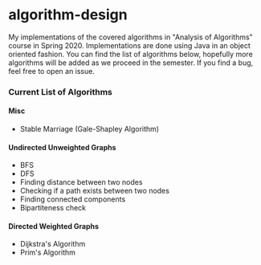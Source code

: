 # algorithm-design
My implementations of the covered algorithms in "Analysis of Algorithms" course in Spring 2020. Implementations are done using Java in an object oriented fashion. You can find the list of algorithms below, hopefully more algorithms will be added as we proceed in the semester. If you find a bug, feel free to open an issue.

### Current List of Algorithms
  #### Misc
   * Stable Marriage (Gale-Shapley Algorithm)

  #### Undirected Unweighted Graphs
  * BFS
  * DFS
  * Finding distance between two nodes
  * Checking if a path exists between two nodes
  * Finding connected components
  * Bipartiteness check
  #### Directed Weighted Graphs
  * Dijkstra's Algorithm
  * Prim's Algorithm
